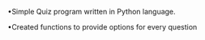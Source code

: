 •Simple Quiz program written in Python language.

•Created functions to provide options for every question 
